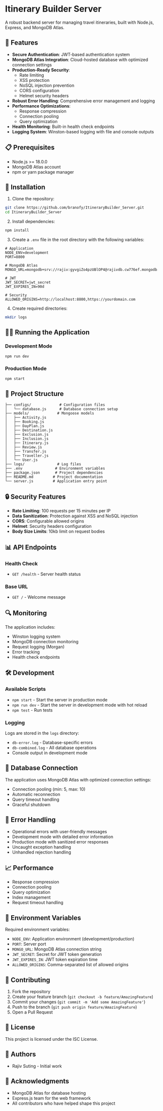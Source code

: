 # Itinerary Builder Server

A robust backend server for managing travel itineraries, built with Node.js, Express, and MongoDB Atlas.

## 🚀 Features

- **Secure Authentication**: JWT-based authentication system
- **MongoDB Atlas Integration**: Cloud-hosted database with optimized connection settings
- **Production-Ready Security**:
  - Rate limiting
  - XSS protection
  - NoSQL injection prevention
  - CORS configuration
  - Helmet security headers
- **Robust Error Handling**: Comprehensive error management and logging
- **Performance Optimizations**:
  - Response compression
  - Connection pooling
  - Query optimization
- **Health Monitoring**: Built-in health check endpoints
- **Logging System**: Winston-based logging with file and console outputs

## 📋 Prerequisites

- Node.js >= 18.0.0
- MongoDB Atlas account
- npm or yarn package manager

## 🔧 Installation

1. Clone the repository:

```bash
git clone https://github.com/branofy/ItineraryBuilder_Server.git
cd ItineraryBuilder_Server
```

2. Install dependencies:

```bash
npm install
```

3. Create a `.env` file in the root directory with the following variables:

```env
# Application
NODE_ENV=development
PORT=8800

# MongoDB Atlas
MONGO_URL=mongodb+srv://rajiv:gyvgiZo4pzUBlOP4@rajivdb.cw776ef.mongodb.net/ItineraryBuilder

# JWT
JWT_SECRET=jwt_secret
JWT_EXPIRES_IN=90d

# Security
ALLOWED_ORIGINS=http://localhost:8800,https://yourdomain.com
```

4. Create required directories:

```bash
mkdir logs
```

## 🏃‍♂️ Running the Application

### Development Mode

```bash
npm run dev
```

### Production Mode

```bash
npm start
```

## 📁 Project Structure

```
├── configs/             # Configuration files
│   └── database.js      # Database connection setup
├── models/             # Mongoose models
│   ├── Activity.js
│   ├── Booking.js
│   ├── DayPlan.js
│   ├── Destination.js
│   ├── Exclusion.js
│   ├── Inclusion.js
│   ├── Itinerary.js
│   ├── Review.js
│   ├── Transfer.js
│   ├── Traveller.js
│   └── User.js
├── logs/               # Log files
├── .env               # Environment variables
├── package.json       # Project dependencies
├── README.md         # Project documentation
└── server.js         # Application entry point
```

## 🔒 Security Features

- **Rate Limiting**: 100 requests per 15 minutes per IP
- **Data Sanitization**: Protection against XSS and NoSQL injection
- **CORS**: Configurable allowed origins
- **Helmet**: Security headers configuration
- **Body Size Limits**: 10kb limit on request bodies

## 📊 API Endpoints

### Health Check

- `GET /health` - Server health status

### Base URL

- `GET /` - Welcome message

## 🔍 Monitoring

The application includes:

- Winston logging system
- MongoDB connection monitoring
- Request logging (Morgan)
- Error tracking
- Health check endpoints

## 🛠️ Development

### Available Scripts

- `npm start` - Start the server in production mode
- `npm run dev` - Start the server in development mode with hot reload
- `npm test` - Run tests

### Logging

Logs are stored in the `logs` directory:

- `db-error.log` - Database-specific errors
- `db-combined.log` - All database operations
- Console output in development mode

## 🔄 Database Connection

The application uses MongoDB Atlas with optimized connection settings:

- Connection pooling (min: 5, max: 10)
- Automatic reconnection
- Query timeout handling
- Graceful shutdown

## 🚨 Error Handling

- Operational errors with user-friendly messages
- Development mode with detailed error information
- Production mode with sanitized error responses
- Uncaught exception handling
- Unhandled rejection handling

## 📈 Performance

- Response compression
- Connection pooling
- Query optimization
- Index management
- Request timeout handling

## 🔐 Environment Variables

Required environment variables:

- `NODE_ENV`: Application environment (development/production)
- `PORT`: Server port
- `MONGO_URL`: MongoDB Atlas connection string
- `JWT_SECRET`: Secret for JWT token generation
- `JWT_EXPIRES_IN`: JWT token expiration time
- `ALLOWED_ORIGINS`: Comma-separated list of allowed origins

## 🤝 Contributing

1. Fork the repository
2. Create your feature branch (`git checkout -b feature/AmazingFeature`)
3. Commit your changes (`git commit -m 'Add some AmazingFeature'`)
4. Push to the branch (`git push origin feature/AmazingFeature`)
5. Open a Pull Request

## 📝 License

This project is licensed under the ISC License.

## 👥 Authors

- Rajiv Suting - Initial work

## 🙏 Acknowledgments

- MongoDB Atlas for database hosting
- Express.js team for the web framework
- All contributors who have helped shape this project
